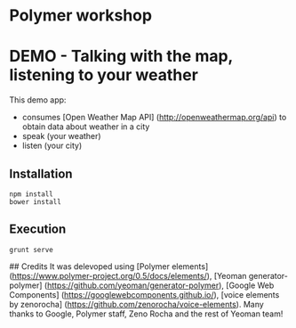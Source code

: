 # Polymer workshop
# DEMO - Talking with the map, listening to your weather 

This demo app:
* consumes [Open Weather Map API] (http://openweathermap.org/api) to obtain data about weather in a city
* speak (your weather)
* listen (your city)


## Installation
~~~
npm install
bower install
~~~

## Execution
~~~
grunt serve
~~~

## Credits
It was delevoped using [Polymer elements] (https://www.polymer-project.org/0.5/docs/elements/), [Yeoman generator-polymer] (https://github.com/yeoman/generator-polymer), [Google Web Components] (https://googlewebcomponents.github.io/), [voice elements by zenorocha] (https://github.com/zenorocha/voice-elements).
Many thanks to Google, Polymer staff, Zeno Rocha and the rest of Yeoman team!